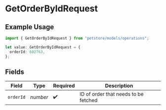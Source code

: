 # GetOrderByIdRequest

## Example Usage

```typescript
import { GetOrderByIdRequest } from "petstore/models/operations";

let value: GetOrderByIdRequest = {
  orderId: 602763,
};
```

## Fields

| Field                                | Type                                 | Required                             | Description                          |
| ------------------------------------ | ------------------------------------ | ------------------------------------ | ------------------------------------ |
| `orderId`                            | *number*                             | :heavy_check_mark:                   | ID of order that needs to be fetched |